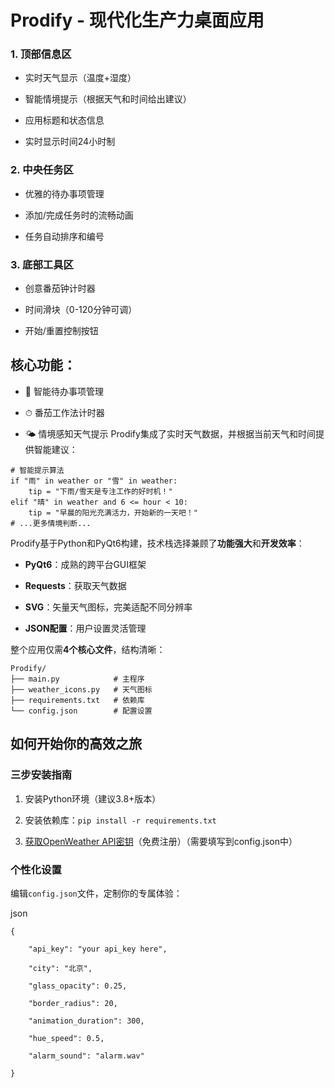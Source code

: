 # Prodify - 现代化生产力桌面应用
### 1. 顶部信息区

- 实时天气显示（温度+湿度）
    
- 智能情境提示（根据天气和时间给出建议）
    
- 应用标题和状态信息
    
- 实时显示时间24小时制

### 2. 中央任务区

- 优雅的待办事项管理
    
- 添加/完成任务时的流畅动画
    
- 任务自动排序和编号
### 3. 底部工具区

- 创意番茄钟计时器
    
- 时间滑块（0-120分钟可调）
    
- 开始/重置控制按钮
## 核心功能：
- 📝 智能待办事项管理
    
- ⏱ 番茄工作法计时器
    
-  🌤 情境感知天气提示
Prodify集成了实时天气数据，并根据当前天气和时间提供智能建议：
```
# 智能提示算法
if "雨" in weather or "雪" in weather:
    tip = "下雨/雪天是专注工作的好时机！"
elif "晴" in weather and 6 <= hour < 10:
    tip = "早晨的阳光充满活力，开始新的一天吧！"
# ...更多情境判断...
```
Prodify基于Python和PyQt6构建，技术栈选择兼顾了**功能强大**和**开发效率**：

- **PyQt6**：成熟的跨平台GUI框架
    
- **Requests**：获取天气数据
    
- **SVG**：矢量天气图标，完美适配不同分辨率
    
- **JSON配置**：用户设置灵活管理
    

整个应用仅需**4个核心文件**，结构清晰：
```
Prodify/
├── main.py            # 主程序
├── weather_icons.py   # 天气图标
├── requirements.txt   # 依赖库
└── config.json        # 配置设置
```
## 如何开始你的高效之旅

### 三步安装指南

1. 安装Python环境（建议3.8+版本）
    
2. 安装依赖库：`pip install -r requirements.txt`
    
3. [获取OpenWeather API密钥](https://openweathermap.org/)（免费注册）（需要填写到config.json中）
    

### 个性化设置

编辑`config.json`文件，定制你的专属体验：

json
```
{

    "api_key": "your api_key here",

    "city": "北京",

    "glass_opacity": 0.25,

    "border_radius": 20,

    "animation_duration": 300,

    "hue_speed": 0.5,

    "alarm_sound": "alarm.wav"

}
```
